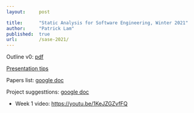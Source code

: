 ```yaml
---
layout:     post

title:      "Static Analysis for Software Engineering, Winter 2021"
author:     "Patrick Lam"
published:  true
url:        /sase-2021/
---
```


Outline v0: <a href="/sase-2021-outline.pdf">pdf</a>

[Presentation tips](/post/20210114-presentation-tips/)

Papers list: [google doc](https://docs.google.com/document/d/1TAjVRQFkx99je-IUAXSP1TO_oUGp3HXKxeLg1bLYh0E/edit#)

Project suggesttions: [google doc](https://docs.google.com/document/d/180-mgc3etEM_1Efb9IoEh-ERtR7-dEmf5gr6lCELnIc/edit#)

* Week 1 video: https://youtu.be/1KeJZGZvfFQ



